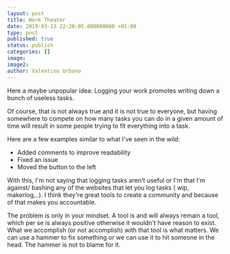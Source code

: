 ```yaml
---
layout: post
title: Work Theater
date: 2019-03-13 22:28:05.000000000 +01:00
type: post
published: true
status: publish
categories: []
image:
image2:
author: Valentino Urbano
---
```


<!-- thing like security theater. working teather. work, doing log your work. -->

Here a maybe unpopular idea:
Logging your work promotes writing down a bunch of useless tasks.

Of course, that is not always true and it is not true to everyone, but having somewhere to compete on how many tasks you can do in a given amount of time will result in some people trying to fit everything into a task.

Here are a few examples similar to what I've seen in the wild:

- Added comments to improve readability
- Fixed an issue
- Moved the button to the left

<!-- What I found works for me is not having only one project to go back to. -->

With this, I'm not saying that logging tasks aren't useful or I'm that I'm against/ bashing any of the websites that let you log tasks ( wip, makerlog,..). I think they're great tools to create a community and because of that makes you accountable.

The problem is only in your mindset. A tool is and will always remain a tool, which per se is always positive otherwise it wouldn't have reason to exist. What we accomplish (or not accomplish) with that tool is what matters. We can use a hammer to fix something or we can use it to hit someone in the head. The hammer is not to blame for it.
